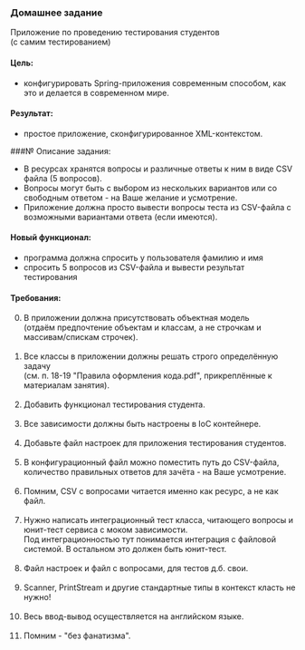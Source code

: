 ### Домашнее задание
Приложение по проведению тестирования студентов<br>(с самим тестированием)

#### Цель:
* конфигурировать Spring-приложения современным способом, как это и делается в современном мире.
#### Результат:
* простое приложение, сконфигурированное XML-контекстом.

###№ Описание задания:
* В ресурсах хранятся вопросы и различные ответы к ним в виде CSV файла (5 вопросов).
* Вопросы могут быть с выбором из нескольких вариантов или со свободным ответом - на Ваше желание и усмотрение.
* Приложение должна просто вывести вопросы теста из CSV-файла с возможными вариантами ответа (если имеются).

#### Новый функционал:
* программа должна спросить у пользователя фамилию и имя
* спросить 5 вопросов из CSV-файла и вывести результат тестирования

#### Требования:
0. В приложении должна присутствовать объектная модель <br>
   (отдаём предпочтение объектам и классам, а не строчкам и массивам/спискам строчек).<br></br>
1. Все классы в приложении должны решать строго определённую задачу <br>
   (см. п. 18-19 "Правила оформления кода.pdf", прикреплённые к материалам занятия).<br></br>
2. Добавить функционал тестирования студента.<br></br>
3. Все зависимости должны быть настроены в IoC контейнере.<br></br>
4. Добавьте файл настроек для приложения тестирования студентов.<br></br>
5. В конфигурационный файл можно поместить путь до CSV-файла, <br>
   количество правильных ответов для зачёта - на Ваше усмотрение.<br></br>
6. Помним, CSV с вопросами читается именно как ресурс, а не как файл.<br></br>
7. Нужно написать интеграционный тест класса, читающего вопросы и юнит-тест сервиса с моком зависимости.<br>
   Под интеграционностью тут понимается интеграция с файловой системой. В остальном это должен быть юнит-тест.<br></br>
8. Файл настроек и файл с вопросами, для тестов д.б. свои.<br></br>
9. Scanner, PrintStream и другие стандартные типы в контекст класть не нужно!<br></br>
10. Весь ввод-вывод осуществляется на английском языке.<br></br>
12. Помним - "без фанатизма".<br></br>
